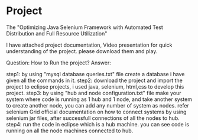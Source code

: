 # Project
The "Optimizing Java Selenium Framework with Automated Test Distribution and Full Resource Utilization"

I have attached project documentation, Video presentation for quick understanding of the project. please download them and play.

Question: How to Run the project?
Answer: 

step1: by using "mysql database queries.txt" file create a database i have given all the commands in it.
step2: download the project and import the project to eclipse projects, i used java, selenium, html,css to develop this project.
step3: by using "hub and node configuration.txt" file make your system where code is running as 1 hub and 1 node, and take another system to create another node, you can add any number of system as nodes. refer selenium Grid official documentation on how to connect systems by using selenium jar files, after successfull connections of all the nodes to hub.
step4: run the code in eclipse which is a hub machine. you can see code is running on all the node machines connected to hub.


